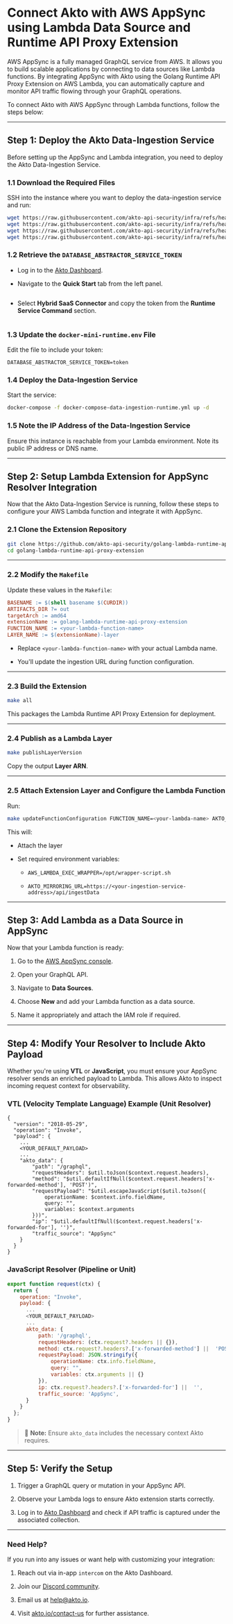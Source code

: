 # Connect Akto with AWS AppSync using Lambda Data Source and Runtime API Proxy Extension

AWS AppSync is a fully managed GraphQL service from AWS. It allows you to build scalable applications by connecting to data sources like Lambda functions. By integrating AppSync with Akto using the Golang Runtime API Proxy Extension on AWS Lambda, you can automatically capture and monitor API traffic flowing through your GraphQL operations.

To connect Akto with AWS AppSync through Lambda functions, follow the steps below:

----------

## Step 1: Deploy the Akto Data-Ingestion Service

Before setting up the AppSync and Lambda integration, you need to deploy the Akto Data-Ingestion Service.

### 1.1 Download the Required Files

SSH into the instance where you want to deploy the data-ingestion service and run:

```bash
wget https://raw.githubusercontent.com/akto-api-security/infra/refs/heads/feature/quick-setup/docker-compose-data-ingestion-runtime.yml
wget https://raw.githubusercontent.com/akto-api-security/infra/refs/heads/feature/quick-setup/data-ingestion-docker.env
wget https://raw.githubusercontent.com/akto-api-security/infra/refs/heads/feature/quick-setup/docker-mini-runtime.env
wget https://raw.githubusercontent.com/akto-api-security/infra/refs/heads/feature/quick-setup/watchtower.env

```

### 1.2 Retrieve the `DATABASE_ABSTRACTOR_SERVICE_TOKEN`

-   Log in to the [Akto Dashboard](https://app.akto.io/).
    
-   Navigate to the **Quick Start** tab from the left panel.
    
    <figure><img src="../../.gitbook/assets/Quick-Start.png" alt=""><figcaption></figcaption></figure>

-   Select **Hybrid SaaS Connector** and copy the token from the **Runtime Service Command** section.

    <figure><img src="../../.gitbook/assets/HybridSaaSConnector.png" alt=""><figcaption></figcaption></figure>
    

### 1.3 Update the `docker-mini-runtime.env` File

Edit the file to include your token:

```plaintext
DATABASE_ABSTRACTOR_SERVICE_TOKEN=token

```

### 1.4 Deploy the Data-Ingestion Service

Start the service:

```bash
docker-compose -f docker-compose-data-ingestion-runtime.yml up -d

```

### 1.5 Note the IP Address of the Data-Ingestion Service

Ensure this instance is reachable from your Lambda environment. Note its public IP address or DNS name.

----------

## Step 2: Setup Lambda Extension for AppSync Resolver Integration

Now that the Akto Data-Ingestion Service is running, follow these steps to configure your AWS Lambda function and integrate it with AppSync.

### 2.1 Clone the Extension Repository

```bash
git clone https://github.com/akto-api-security/golang-lambda-runtime-api-proxy-extension.git
cd golang-lambda-runtime-api-proxy-extension

```

----------

### 2.2 Modify the `Makefile`

Update these values in the `Makefile`:

```Makefile
BASENAME := $(shell basename $(CURDIR))
ARTIFACTS_DIR ?= out
targetArch := amd64
extensionName := golang-lambda-runtime-api-proxy-extension
FUNCTION_NAME := <your-lambda-function-name>
LAYER_NAME := $(extensionName)-layer

```

-   Replace `<your-lambda-function-name>` with your actual Lambda name.
    
-   You'll update the ingestion URL during function configuration.
    

----------

### 2.3 Build the Extension

```bash
make all

```

This packages the Lambda Runtime API Proxy Extension for deployment.

----------

### 2.4 Publish as a Lambda Layer

```bash
make publishLayerVersion

```

Copy the output **Layer ARN**.

----------

### 2.5 Attach Extension Layer and Configure the Lambda Function

Run:

```bash
make updateFunctionConfiguration FUNCTION_NAME=<your-lambda-name> AKTO_MIRRORING_URL=https://<your-ingestion-service-address>/api/ingestData

```

This will:

-   Attach the layer
    
-   Set required environment variables:
    
    -   `AWS_LAMBDA_EXEC_WRAPPER=/opt/wrapper-script.sh`
        
    -   `AKTO_MIRRORING_URL=https://<your-ingestion-service-address>/api/ingestData`
        

----------

## Step 3: Add Lambda as a Data Source in AppSync

Now that your Lambda function is ready:

1.  Go to the [AWS AppSync console](https://console.aws.amazon.com/appsync/).
    
2.  Open your GraphQL API.
    
3.  Navigate to **Data Sources**.
    
4.  Choose **New** and add your Lambda function as a data source.
    
5.  Name it appropriately and attach the IAM role if required.
    

----------

## Step 4: Modify Your Resolver to Include Akto Payload

Whether you're using **VTL** or **JavaScript**, you must ensure your AppSync resolver sends an enriched payload to Lambda. This allows Akto to inspect incoming request context for observability.

### VTL (Velocity Template Language) Example (Unit Resolver)

```vtl
{
  "version": "2018-05-29",
  "operation": "Invoke",
  "payload": {
	...
	<YOUR_DEFAULT_PAYLOAD>
 	...
    "akto_data": {
		"path": "/graphql",
		"requestHeaders": $util.toJson($context.request.headers),
		"method": "$util.defaultIfNull($context.request.headers['x-forwarded-method'], 'POST')",
		"requestPayload": "$util.escapeJavaScript($util.toJson({
			operationName: $context.info.fieldName,
			query: "",
			variables: $context.arguments
		}))",
		"ip": "$util.defaultIfNull($context.request.headers['x-forwarded-for'], '')",
		"traffic_source": "AppSync"
	}
  }
}

```

### JavaScript Resolver (Pipeline or Unit)

```js
export function request(ctx) {
  return {
    operation: "Invoke",
    payload: {
	  ...
	  <YOUR_DEFAULT_PAYLOAD>
  	  ...
      akto_data: {
		  path: '/graphql',
		  requestHeaders: (ctx.request?.headers || {}),
		  method: ctx.request?.headers?.['x-forwarded-method'] ||  'POST',
		  requestPayload: JSON.stringify({
			  operationName: ctx.info.fieldName,
			  query: "",
			  variables: ctx.arguments || {}
		  }),
		  ip: ctx.request?.headers?.['x-forwarded-for'] ||  '',
		  traffic_source: 'AppSync',
	  }
    }
  };
}

```

> 📝 **Note:** Ensure `akto_data` includes the necessary context Akto requires.

----------

## Step 5: Verify the Setup

1.  Trigger a GraphQL query or mutation in your AppSync API.
    
2.  Observe your Lambda logs to ensure Akto extension starts correctly.
    
3.  Log in to [Akto Dashboard](https://app.akto.io/) and check if API traffic is captured under the associated collection.
    

----------

### Need Help?

If you run into any issues or want help with customizing your integration:

1.  Reach out via in-app `intercom` on the Akto Dashboard.
    
2.  Join our [Discord community](https://www.akto.io/community).
    
3.  Email us at [help@akto.io](mailto:help@akto.io).
    
4.  Visit [akto.io/contact-us](https://www.akto.io/contact-us) for further assistance.
